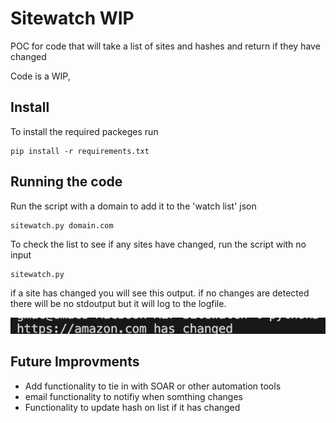 # Sitewatch WIP
POC for code that will take a list of sites and hashes and return if they have changed

Code is a WIP,

## Install
To install the required packeges run 

```
pip install -r requirements.txt 
```

 
 ## Running the code

 Run the script with a domain to add it to the 'watch list' json

```
sitewatch.py domain.com
```

To check the list to see if any sites have changed, run the script with no input

```
sitewatch.py
```
if a site has changed you will see this output. if no changes are detected there will be no stdoutput but it will log to the logfile. 

![Alt text](image.png)

## Future Improvments

* Add functionality to tie in with SOAR or other automation tools
* email functionality to notifiy when somthing changes
* Functionality to update hash on list if it has changed